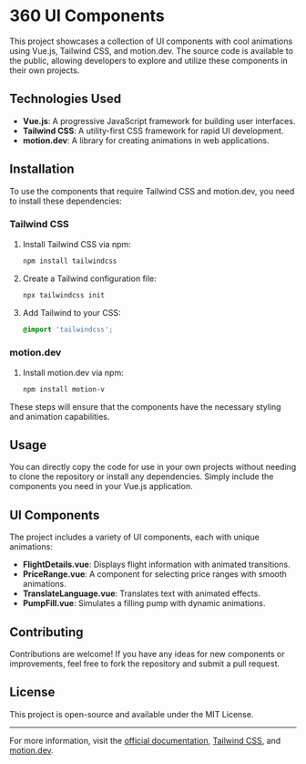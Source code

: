 # 360 UI Components

This project showcases a collection of UI components with cool animations using Vue.js, Tailwind CSS, and motion.dev. The source code is available to the public, allowing developers to explore and utilize these components in their own projects.

## Technologies Used

- **Vue.js**: A progressive JavaScript framework for building user interfaces.
- **Tailwind CSS**: A utility-first CSS framework for rapid UI development.
- **motion.dev**: A library for creating animations in web applications.

## Installation

To use the components that require Tailwind CSS and motion.dev, you need to install these dependencies:

### Tailwind CSS

1. Install Tailwind CSS via npm:

   ```bash
   npm install tailwindcss
   ```

2. Create a Tailwind configuration file:

   ```bash
   npx tailwindcss init
   ```

3. Add Tailwind to your CSS:
   ```css
   @import 'tailwindcss';
   ```

### motion.dev

1. Install motion.dev via npm:
   ```bash
   npm install motion-v
   ```

These steps will ensure that the components have the necessary styling and animation capabilities.

## Usage

You can directly copy the code for use in your own projects without needing to clone the repository or install any dependencies. Simply include the components you need in your Vue.js application.

## UI Components

The project includes a variety of UI components, each with unique animations:

- **FlightDetails.vue**: Displays flight information with animated transitions.
- **PriceRange.vue**: A component for selecting price ranges with smooth animations.
- **TranslateLanguage.vue**: Translates text with animated effects.
- **PumpFill.vue**: Simulates a filling pump with dynamic animations.

## Contributing

Contributions are welcome! If you have any ideas for new components or improvements, feel free to fork the repository and submit a pull request.

## License

This project is open-source and available under the MIT License.

---

For more information, visit the [official documentation](https://vuejs.org/), [Tailwind CSS](https://tailwindcss.com/), and [motion.dev](https://motion.dev/).
